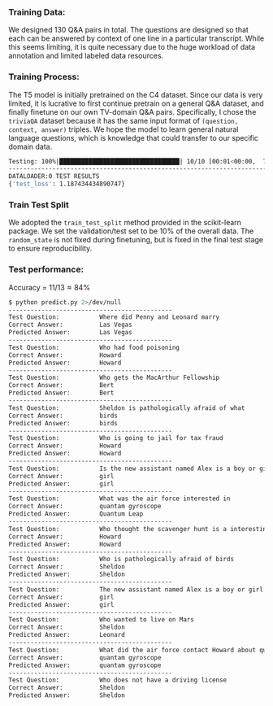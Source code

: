 ### Training Data:

We designed 130 Q&A pairs in total. The questions are designed so that each can be answered by context of one line in a particular transcript. While this seems limiting, it is quite necessary due to the huge workload of data annotation and limited labeled data resources.

### Training Process:

The T5 model is initially pretrained on the C4 dataset. Since our data is very limited, it is lucrative to first continue pretrain on a general Q&A dataset, and finally finetune on our own TV-domain Q&A pairs. Specifically, I chose the `triviaQA` dataset because it has the same input format of `(question, context, answer)` triples. We hope the model to learn general natural language questions, which is knowledge that could transfer to our specific domain data.

```bash
Testing: 100%|█████████████████████████████████| 10/10 [00:01<00:00,  7.26it/s]
--------------------------------------------------------------------------------
DATALOADER:0 TEST RESULTS
{'test_loss': 1.187434434890747}
```

### Train Test Split

We adopted the `train_test_split` method provided in the scikit-learn package. We set the validation/test set to be 10% of the overall data. The `random_state` is not fixed during finetuning, but is fixed in the final test stage to ensure reproducibility.

### Test performance:

Accuracy = $11/13\approx84\%$

```bash
$ python predict.py 2>/dev/null
---------------------------------------------
Test Question:           Where did Penny and Leonard marry
Correct Answer:          Las Vegas
Predicted Answer:        Las Vegas
---------------------------------------------
Test Question:           Who had food poisoning
Correct Answer:          Howard
Predicted Answer:        Howard
---------------------------------------------
Test Question:           Who gets the MacArthur Fellowship
Correct Answer:          Bert
Predicted Answer:        Bert
---------------------------------------------
Test Question:           Sheldon is pathologically afraid of what
Correct Answer:          birds
Predicted Answer:        birds
---------------------------------------------
Test Question:           Who is going to jail for tax fraud
Correct Answer:          Howard
Predicted Answer:        Howard
---------------------------------------------
Test Question:           Is the new assistant named Alex is a boy or girl
Correct Answer:          girl
Predicted Answer:        girl
---------------------------------------------
Test Question:           What was the air force interested in
Correct Answer:          quantam gyroscope
Predicted Answer:        Quantum Leap
---------------------------------------------
Test Question:           Who thought the scavenger hunt is a interesting social experiment
Correct Answer:          Howard
Predicted Answer:        Howard
---------------------------------------------
Test Question:           Who is pathologically afraid of birds
Correct Answer:          Sheldon
Predicted Answer:        Sheldon
---------------------------------------------
Test Question:           The new assistant named Alex is a boy or girl
Correct Answer:          girl
Predicted Answer:        girl
---------------------------------------------
Test Question:           Who wanted to live on Mars
Correct Answer:          Sheldon
Predicted Answer:        Leonard
---------------------------------------------
Test Question:           What did the air force contact Howard about quantam what
Correct Answer:          quantam gyroscope
Predicted Answer:        quantam gyroscope
---------------------------------------------
Test Question:           Who does not have a driving license
Correct Answer:          Sheldon
Predicted Answer:        Sheldon
```


